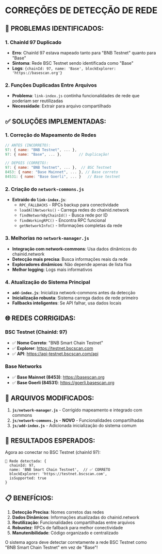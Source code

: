 # CORREÇÕES DE DETECÇÃO DE REDE

## 🐛 **PROBLEMAS IDENTIFICADOS:**

### 1. **ChainId 97 Duplicado**
- **Erro**: ChainId 97 estava mapeado tanto para "BNB Testnet" quanto para "Base"
- **Sintoma**: Rede BSC Testnet sendo identificada como "Base"
- **Logs**: `{chainId: 97, name: 'Base', blockExplorer: 'https://basescan.org'}`

### 2. **Funções Duplicadas Entre Arquivos**
- **Problema**: `link-index.js` continha funcionalidades de rede que poderiam ser reutilizadas
- **Necessidade**: Extrair para arquivo compartilhado

## ✅ **SOLUÇÕES IMPLEMENTADAS:**

### 1. **Correção do Mapeamento de Redes**
```javascript
// ANTES (INCORRETO):
97: { name: "BNB Testnet", ... },
97: { name: "Base", ... },        // Duplicação!

// DEPOIS (CORRETO):  
97: { name: "BNB Testnet", ... },  // BSC Testnet
8453: { name: "Base Mainnet", ... }, // Base correto
84531: { name: "Base Goerli", ... }   // Base testnet
```

### 2. **Criação do `network-commons.js`**
- **Extraído do `link-index.js`**:
  - `RPC_FALLBACKS` - RPCs backup para conectividade
  - `loadAllNetworks()` - Carrega redes do chainid.network
  - `findNetworkByChainId()` - Busca rede por ID
  - `findWorkingRPC()` - Encontra RPC funcional
  - `getNetworkInfo()` - Informações completas da rede

### 3. **Melhorias no `network-manager.js`**
- **Integração com network-commons**: Usa dados dinâmicos do chainid.network
- **Detecção mais precisa**: Busca informações reais da rede
- **Exploradores dinâmicos**: Não depende apenas de lista fixa
- **Melhor logging**: Logs mais informativos

### 4. **Atualização do Sistema Principal**
- **`add-index.js`**: Inicializa network-commons antes da detecção
- **Inicialização robusta**: Sistema carrega dados de rede primeiro
- **Fallbacks inteligentes**: Se API falhar, usa dados locais

## 🌐 **REDES CORRIGIDAS:**

### **BSC Testnet (ChainId: 97)**
- ✅ **Nome Correto**: "BNB Smart Chain Testnet" 
- ✅ **Explorer**: https://testnet.bscscan.com
- ✅ **API**: https://api-testnet.bscscan.com/api

### **Base Networks**
- ✅ **Base Mainnet (8453)**: https://basescan.org
- ✅ **Base Goerli (84531)**: https://goerli.basescan.org

## 🔧 **ARQUIVOS MODIFICADOS:**

1. **`js/network-manager.js`** - Corrigido mapeamento e integrado com commons
2. **`js/network-commons.js`** - **NOVO** - Funcionalidades compartilhadas
3. **`js/add-index.js`** - Adicionada inicialização do sistema comum

## 🎯 **RESULTADOS ESPERADOS:**

Agora ao conectar no BSC Testnet (chainId 97):
```
🔗 Rede detectada: {
  chainId: 97, 
  name: 'BNB Smart Chain Testnet',  // ✅ CORRETO
  blockExplorer: 'https://testnet.bscscan.com',
  isSupported: true
}
```

## 📋 **BENEFÍCIOS:**

1. **Detecção Precisa**: Nomes corretos das redes
2. **Dados Dinâmicos**: Informações atualizadas do chainid.network
3. **Reutilização**: Funcionalidades compartilhadas entre arquivos
4. **Robustez**: RPCs de fallback para melhor conectividade
5. **Manutenibilidade**: Código organizado e centralizado

O sistema agora deve detectar corretamente a rede BSC Testnet como "BNB Smart Chain Testnet" em vez de "Base"!
